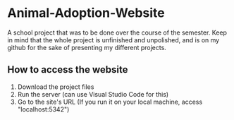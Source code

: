 # Animal-Adoption-Website
A school project that was to be done over the course of the semester. Keep in mind that the whole project is unfinished and unpolished, and is on my github for the sake of presenting my different projects.

## How to access the website
1. Download the project files
2. Run the server (can use Visual Studio Code for this)
3. Go to the site's URL (If you run it on your local machine, access "localhost:5342")
